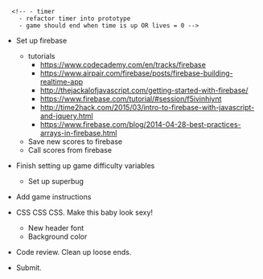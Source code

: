 <!-- 1. Set up game states: createGame, playGame, endGame -->
  <!-- - state_createGame
    - show createGame card
    - Input username
    - Select difficulty
  - state_playGame
    - hide createGame card
    - start game engine
      - scoring of points
      - collission events
      - lives -->
      <!-- - timer
        - refactor timer into prototype
        - game should end when time is up OR lives = 0 -->
  <!-- - state_endGame
    - stop game engine
    - hide playGame state
    - show end game modal -->

<!-- 2. Set up leaderboard
  - Design data model for saving scores and names by difficulty level -->


- Set up firebase
  - tutorials
    - https://www.codecademy.com/en/tracks/firebase
    - https://www.airpair.com/firebase/posts/firebase-building-realtime-app
    - http://thejackalofjavascript.com/getting-started-with-firebase/
    - https://www.firebase.com/tutorial/#session/f5ivinhiynt  
    - http://time2hack.com/2015/03/intro-to-firebase-with-javascript-and-jquery.html
    - https://www.firebase.com/blog/2014-04-28-best-practices-arrays-in-firebase.html
  - Save new scores to firebase
  - Call scores from firebase


- Finish setting up game difficulty variables
  - Set up superbug

- Add game instructions

- CSS CSS CSS. Make this baby look sexy!
  - New header font
  - Background color

- Code review. Clean up loose ends.  

- Submit.
